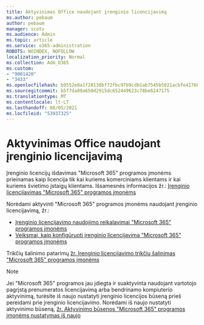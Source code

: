 ```yaml
---
title: Aktyvinimas Office naudojant įrenginio licencijavimą
ms.author: pebaum
author: pebaum
manager: scotv
ms.audience: Admin
ms.topic: article
ms.service: o365-administration
ROBOTS: NOINDEX, NOFOLLOW
localization_priority: Normal
ms.collection: Adm_O365
ms.custom:
- "9001420"
- "3433"
ms.openlocfilehash: b9552e8a1f28138bf72fbc97b9cdb1ab7545b5021acbfe417602d49d351de4c2
ms.sourcegitcommit: b5f7da89a650d2915dc652449623c78be6247175
ms.translationtype: MT
ms.contentlocale: lt-LT
ms.lasthandoff: 08/05/2021
ms.locfileid: "53937325"
---
```

# <a name="activating-office-using-device-based-licensing"></a>Aktyvinimas Office naudojant įrenginio licencijavimą

Įrenginio licencijų išdavimas "Microsoft 365" programos įmonėms prieinamas kaip licencija tik kai kuriems komerciniams klientams ir kai kuriems švietimo įstaigų klientams. Išsamesnės informacijos žr.: [Įrenginio licencijavimas "Microsoft 365" programos įmonėms](https://docs.microsoft.com/deployoffice/device-based-licensing)

Norėdami aktyvinti "Microsoft 365" programos įmonėms naudojant įrenginio licencijavimą, žr.:

- [Įrenginio licencijavimo naudojimo reikalavimai "Microsoft 365" programos įmonėms](https://docs.microsoft.com/deployoffice/device-based-licensing#requirements-for-using-device-based-licensing-for-microsoft-365-apps-for-enterprise)
- [Veiksmai, kaip konfigūruoti įrenginio licencijavimą "Microsoft 365" programos įmonėms](https://docs.microsoft.com/deployoffice/device-based-licensing#steps-to-configure-device-based-licensing-for-microsoft-365-apps-for-enterprise)

Trikčių šalinimo patarimų [žr. Įrenginio licencijavimo trikčių šalinimas "Microsoft 365" programos įmonėms](https://docs.microsoft.com/deployoffice/device-based-licensing#troubleshoot-device-based-licensing-for-microsoft-365-apps-for-enterprise)

> [!NOTE]
> Jei "Microsoft 365" programos jau įdiegta ir suaktyvinta naudojant vartotojo pagrįstą prenumeratos licencijavimą arba bendrinamo kompiuterio aktyvinimą, turėsite iš naujo nustatyti įrenginio licencijos būseną prieš pereidami prie įrenginio licencijavimo. Norėdami iš naujo nustatyti aktyvinimo būseną, [žr. Aktyvinimo būsenos "Microsoft 365" programos įmonėms nustatymas iš naujo](https://docs.microsoft.com/office/troubleshoot/activation/reset-office-365-proplus-activation-state)

